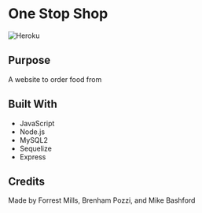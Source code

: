 # One Stop Shop
![Heroku](https://img.shields.io/badge/Heroku-430098?style=for-the-badge&logo=heroku&logoColor=white)
## Purpose

A website to order food from

## Built With

- JavaScript
- Node.js
- MySQL2
- Sequelize
- Express

## Credits

Made by Forrest Mills, Brenham Pozzi, and Mike Bashford
